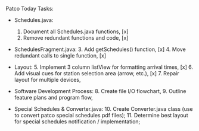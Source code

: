 Patco Today Tasks:

* Schedules.java:
    1. Document all Schedules.java functions, [x]
    2. Remove redundant functions and code, [x]
    
* SchedulesFragment.java:
    3. Add getSchedules() function, [x]
    4. Move redundant calls to single function, [x]
    
* Layout:
    5. Implement 3 column listView for formatting arrival times, [x]
    6. Add visual cues for station selection area (arrow, etc.), [x]
    7. Repair layout for multiple devices,
    
* Software Development Process:
    8. Create file I/O flowchart,
    9. Outline feature plans and program flow,
  
* Special Schedules & Converter.java:
    10. Create Converter.java class (use to convert patco special schedules pdf files);
    11. Determine best layout for special schedules notification / implementation;
  
    

